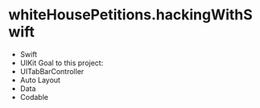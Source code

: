 # whiteHousePetitions.hackingWithSwift

- Swift
- UIKit
Goal to this project:
- UITabBarController
- Auto Layout
- Data
- Codable

